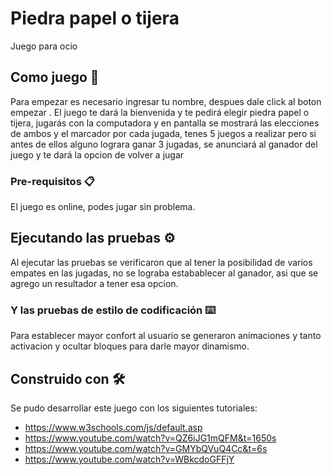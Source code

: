 # Piedra papel o tijera 

Juego para ocio

## Como juego 🚀

Para empezar es necesario ingresar tu  nombre, despues dale click al boton empezar .
El juego te dará la bienvenida y te pedirá elegir piedra papel o tijera, jugarás con la computadora y en pantalla se mostrará las elecciones de ambos y el marcador por cada jugada, tenes 5 juegos a realizar pero si antes de ellos alguno lograra ganar 3 jugadas, se anunciará al ganador del juego y te dará la opcion de volver a jugar

### Pre-requisitos 📋

El juego es online, podes jugar sin problema.

## Ejecutando las pruebas ⚙️

Al ejecutar las pruebas se verificaron que al tener la posibilidad de varios empates en las jugadas, no se lograba estabablecer al ganador, asi que se agrego un resultador a tener esa opcion.

### Y las pruebas de estilo de codificación ⌨️

Para establecer mayor confort al usuario se generaron animaciones y tanto activacion y ocultar bloques para darle mayor dinamismo.

## Construido con 🛠️

Se pudo desarrollar este juego con los siguientes tutoriales:

* https://www.w3schools.com/js/default.asp
* https://www.youtube.com/watch?v=QZ6iJG1mQFM&t=1650s
* https://www.youtube.com/watch?v=GMYbQVuQ4Cc&t=6s
* https://www.youtube.com/watch?v=WBkcdoGFFjY 


